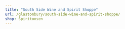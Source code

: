 ```yaml
---
title: "South Side Wine and Spirit Shoppe"
url: /glastonbury/south-side-wine-and-spirit-shoppe/
shop: Spirituosen
---
```


